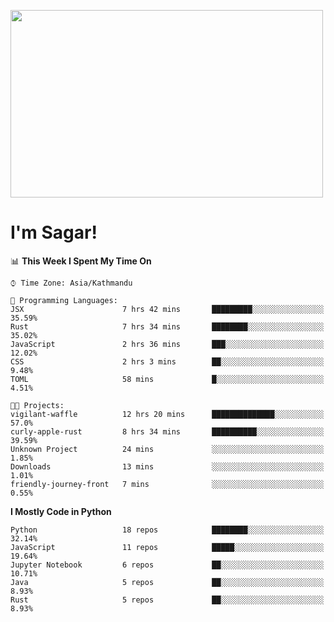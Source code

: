 
<img src="https://media.giphy.com/media/3ornk57KwDXf81rjWM/giphy.gif" width="500" height="300" frameBorder="0" class="giphy-embed" allowFullScreen></img>

#   I'm Sagar!

<!--START_SECTION:waka-->
📊 **This Week I Spent My Time On** 

```text
⌚︎ Time Zone: Asia/Kathmandu

💬 Programming Languages: 
JSX                      7 hrs 42 mins       █████████░░░░░░░░░░░░░░░░   35.59% 
Rust                     7 hrs 34 mins       ████████░░░░░░░░░░░░░░░░░   35.02% 
JavaScript               2 hrs 36 mins       ███░░░░░░░░░░░░░░░░░░░░░░   12.02% 
CSS                      2 hrs 3 mins        ██░░░░░░░░░░░░░░░░░░░░░░░   9.48% 
TOML                     58 mins             █░░░░░░░░░░░░░░░░░░░░░░░░   4.51%

🐱‍💻 Projects: 
vigilant-waffle          12 hrs 20 mins      ██████████████░░░░░░░░░░░   57.0% 
curly-apple-rust         8 hrs 34 mins       ██████████░░░░░░░░░░░░░░░   39.59% 
Unknown Project          24 mins             ░░░░░░░░░░░░░░░░░░░░░░░░░   1.85% 
Downloads                13 mins             ░░░░░░░░░░░░░░░░░░░░░░░░░   1.01% 
friendly-journey-front   7 mins              ░░░░░░░░░░░░░░░░░░░░░░░░░   0.55%

```

**I Mostly Code in Python** 

```text
Python                   18 repos            ████████░░░░░░░░░░░░░░░░░   32.14% 
JavaScript               11 repos            █████░░░░░░░░░░░░░░░░░░░░   19.64% 
Jupyter Notebook         6 repos             ██░░░░░░░░░░░░░░░░░░░░░░░   10.71% 
Java                     5 repos             ██░░░░░░░░░░░░░░░░░░░░░░░   8.93% 
Rust                     5 repos             ██░░░░░░░░░░░░░░░░░░░░░░░   8.93%

```



<!--END_SECTION:waka-->
